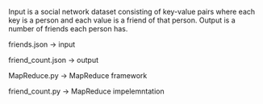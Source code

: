 Input is a social network dataset consisting of key-value pairs where each key is a person and each value is a friend of that person. 
Output is a number of friends each person has.


friends.json -> input

friend_count.json -> output

MapReduce.py -> MapReduce framework

friend_count.py -> MapReduce impelemntation
